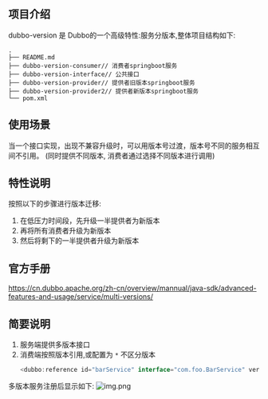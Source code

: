 ## 项目介绍
dubbo-version 是 Dubbo的一个高级特性:服务分版本,整体项目结构如下:

```text
.
├── README.md
├── dubbo-version-consumer// 消费者springboot服务
├── dubbo-version-interface// 公共接口
├── dubbo-version-provider// 提供者旧版本springboot服务
├── dubbo-version-provider2// 提供者新版本springboot服务
└── pom.xml

```
## 使用场景
当一个接口实现，出现不兼容升级时，可以用版本号过渡，版本号不同的服务相互间不引用。
(同时提供不同版本,  消费者通过选择不同版本进行调用)

## 特性说明
按照以下的步骤进行版本迁移:
1. 在低压力时间段，先升级一半提供者为新版本
2. 再将所有消费者升级为新版本
3. 然后将剩下的一半提供者升级为新版本

## 官方手册
https://cn.dubbo.apache.org/zh-cn/overview/mannual/java-sdk/advanced-features-and-usage/service/multi-versions/

## 简要说明
1. 服务端提供多版本接口
2. 消费端按照版本引用,或配置为 `*` 不区分版本
    ```java  
    <dubbo:reference id="barService" interface="com.foo.BarService" version="*" />
   ```
多版本服务注册后显示如下:
![img.png](img.png)